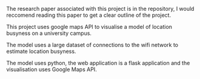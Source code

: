 The research paper associated with this project is in the repository, I would reccomend reading this paper to get a clear outline of the project.

This project uses google maps API to visualise a model of location busyness on a university campus.

The model uses a large dataset of connections to the wifi network to estimate location busyness.

The model uses python, the web application is a flask application and the visualisation uses Google Maps API.
